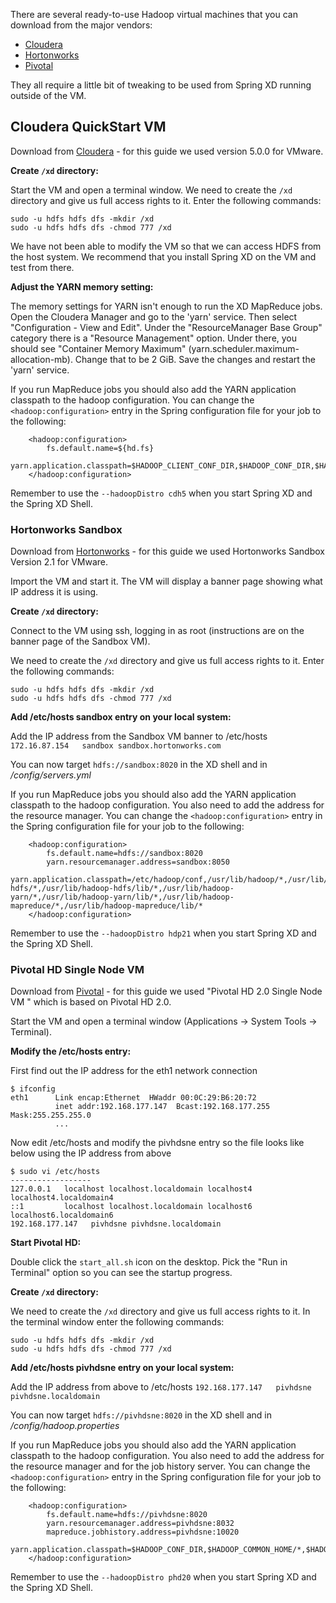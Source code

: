 There are several ready-to-use Hadoop virtual machines that you can download from the major vendors:

* [Cloudera](#wiki-cloudera-quickstart-vm)
* [Hortonworks](#wiki-hortonworks-sandbox)
* [Pivotal](#wiki-pivotal-hd-single-node-vm)

They all require a little bit of tweaking to be used from Spring XD running outside of the VM.

## Cloudera QuickStart VM

Download from [Cloudera](http://www.cloudera.com/content/support/en/downloads.html) - for this guide we used version 5.0.0 for VMware.

**Create `/xd` directory:**

Start the VM and open a terminal window. We need to create the `/xd` directory and give us full access rights to it. Enter the following commands:

```
sudo -u hdfs hdfs dfs -mkdir /xd
sudo -u hdfs hdfs dfs -chmod 777 /xd
``` 

We have not been able to modify the VM so that we can access HDFS from the host system. We recommend that you install Spring XD on the VM and test from there.

**Adjust the YARN memory setting:**

The memory settings for YARN isn't enough to run the XD MapReduce jobs. Open the Cloudera Manager and go to the 'yarn' service. Then 
select "Configuration - View and Edit". Under the "ResourceManager Base Group" category there is a "Resource Management" option. Under there, 
you should see "Container Memory Maximum" (yarn.scheduler.maximum-allocation-mb). Change that to be 2 GiB. Save the changes and restart 
the 'yarn' service.

If you run MapReduce jobs you should also add the YARN application classpath to the hadoop configuration. You can change the `<hadoop:configuration>` entry 
in the Spring configuration file for your job to the following:

```
	<hadoop:configuration>
		fs.default.name=${hd.fs}
		yarn.application.classpath=$HADOOP_CLIENT_CONF_DIR,$HADOOP_CONF_DIR,$HADOOP_COMMON_HOME/*,$HADOOP_COMMON_HOME/lib/*,$HADOOP_HDFS_HOME/*,$HADOOP_HDFS_HOME/lib/*,$HADOOP_YARN_HOME/*,$HADOOP_YARN_HOME/lib/*,$HADOOP_MAPRED_HOME/*,$HADOOP_MAPRED_HOME/lib/*,$MR2_CLASSPATH
	</hadoop:configuration>
``` 

Remember to use the `--hadoopDistro cdh5` when you start Spring XD and the Spring XD Shell.


### Hortonworks Sandbox

Download from [Hortonworks](http://hortonworks.com/products/hortonworks-sandbox/) - for this guide we used Hortonworks Sandbox Version 2.1 for VMware.

Import the VM and start it. The VM will display a banner page showing what IP address it is using. 

**Create `/xd` directory:**

Connect to the VM using ssh, logging in as root (instructions are on the banner page of the Sandbox VM).

We need to create the `/xd` directory and give us full access rights to it. Enter the following commands:

```
sudo -u hdfs hdfs dfs -mkdir /xd
sudo -u hdfs hdfs dfs -chmod 777 /xd
``` 

**Add /etc/hosts sandbox entry on your local system:**

Add the IP address from the Sandbox VM banner to /etc/hosts
`172.16.87.154   sandbox sandbox.hortonworks.com`

You can now target `hdfs://sandbox:8020` in the XD shell and in _/config/servers.yml_

If you run MapReduce jobs you should also add the YARN application classpath to the hadoop configuration. You also need to add the address for the resource manager. You can change the `<hadoop:configuration>` entry in the Spring configuration file for your job to the following:

```
    <hadoop:configuration>
        fs.default.name=hdfs://sandbox:8020
        yarn.resourcemanager.address=sandbox:8050
        yarn.application.classpath=/etc/hadoop/conf,/usr/lib/hadoop/*,/usr/lib/hadoop/lib/*,/usr/lib/hadoop-hdfs/*,/usr/lib/hadoop-hdfs/lib/*,/usr/lib/hadoop-yarn/*,/usr/lib/hadoop-yarn/lib/*,/usr/lib/hadoop-mapreduce/*,/usr/lib/hadoop-mapreduce/lib/*
    </hadoop:configuration>
``` 

Remember to use the `--hadoopDistro hdp21` when you start Spring XD and the Spring XD Shell.


### Pivotal HD Single Node VM

Download from [Pivotal](http://gopivotal.com/big-data/pivotal-hd) - for this guide we used "Pivotal HD 2.0 Single Node VM " which is based on Pivotal HD 2.0.

Start the VM and open a terminal window (Applications -> System Tools -> Terminal). 

**Modify the /etc/hosts entry:**

First find out the IP address for the eth1 network connection

```
$ ifconfig
eth1      Link encap:Ethernet  HWaddr 00:0C:29:B6:20:72  
          inet addr:192.168.177.147  Bcast:192.168.177.255  Mask:255.255.255.0
          ...
```

Now edit /etc/hosts and modify the pivhdsne entry so the file looks like below using the IP address from above

```
$ sudo vi /etc/hosts
------------------
127.0.0.1   localhost localhost.localdomain localhost4 localhost4.localdomain4
::1         localhost localhost.localdomain localhost6 localhost6.localdomain6
192.168.177.147   pivhdsne pivhdsne.localdomain
```

**Start Pivotal HD:**

Double click the `start_all.sh` icon on the desktop. Pick the "Run in Terminal" option so you can see the startup progress.

**Create `/xd` directory:**

We need to create the `/xd` directory and give us full access rights to it. In the terminal window enter the following commands:

```
sudo -u hdfs hdfs dfs -mkdir /xd
sudo -u hdfs hdfs dfs -chmod 777 /xd
``` 

**Add /etc/hosts pivhdsne entry on your local system:**

Add the IP address from above to /etc/hosts
`192.168.177.147   pivhdsne pivhdsne.localdomain`

You can now target `hdfs://pivhdsne:8020` in the XD shell and in _/config/hadoop.properties_

If you run MapReduce jobs you should also add the YARN application classpath to the hadoop configuration. You also need to add the address for the resource manager
and for the job history server. You can change the `<hadoop:configuration>` entry in the Spring configuration file for your job to the following:

```
    <hadoop:configuration>
        fs.default.name=hdfs://pivhdsne:8020
        yarn.resourcemanager.address=pivhdsne:8032
        mapreduce.jobhistory.address=pivhdsne:10020
        yarn.application.classpath=$HADOOP_CONF_DIR,$HADOOP_COMMON_HOME/*,$HADOOP_COMMON_HOME/lib/*,$HADOOP_HDFS_HOME/*,$HADOOP_HDFS_HOME/lib/*,$HADOOP_MAPRED_HOME/*,$HADOOP_MAPRED_HOME/lib/*,$HADOOP_YARN_HOME/*,$HADOOP_YARN_HOME/lib/*,$USS_CONF/,$USS_HOME/*
    </hadoop:configuration>
``` 

Remember to use the `--hadoopDistro phd20` when you start Spring XD and the Spring XD Shell.
